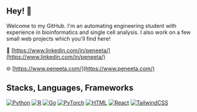 ## Hey! 👋
Welcome to my GitHub. I'm an automating engineering student with experience in bioinformatics and single cell analysis. I also work on a few small web projects which you'll find here!

🔗 [https://www.linkedin.com/in/peneeta/](https://www.linkedin.com/in/peneeta/)


🌐 [https://www.peneeta.com/](https://www.peneeta.com/)

## Stacks, Languages, Frameworks
[![Python](https://img.shields.io/badge/Python-3776AB?logo=python&logoColor=fff)](#)
[![R](https://img.shields.io/badge/R-%23276DC3.svg?logo=r&logoColor=white)](#)
[![Go](https://img.shields.io/badge/Go-%2300ADD8.svg?&logo=go&logoColor=white)](#)
[![PyTorch](https://img.shields.io/badge/PyTorch-ee4c2c?logo=pytorch&logoColor=white)](#)
[![HTML](https://img.shields.io/badge/HTML-%23E34F26.svg?logo=html5&logoColor=white)](#)
[![React](https://img.shields.io/badge/React-%2320232a.svg?logo=react&logoColor=%2361DAFB)](#)
[![TailwindCSS](https://img.shields.io/badge/Tailwind%20CSS-%2338B2AC.svg?logo=tailwind-css&logoColor=white)](#)



